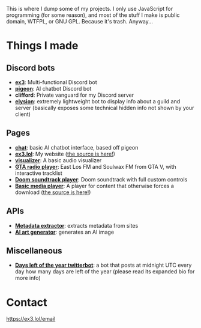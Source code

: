 This is where I dump some of my projects. I only use JavaScript for programming (for some reason), and most of the stuff I make is public domain, WTFPL, or GNU GPL. Because it's trash. Anyway...

# Things I made
## Discord bots
- [**ex3**](https://ex3.lol/ex3): Multi-functional Discord bot
- [**pigeon**](https://ex3.lol/pigeon): AI chatbot Discord bot
- **clifford**: Private vanguard for my Discord server
- [**elysion**](https://github.com/exerinity/elysion): extremely lightweight bot to display info about a guild and server (basically exposes some technical hidden info not shown by your client)
## Pages
- [**chat**](https://chat.ex3.lol): basic AI chatbot interface, based off pigeon
- [**ex3.lol**](https://ex3.lol): My website ([the source is here!](https://github.com/exerinity/ex3.lol))
- [**visualizer**](https://visualizer.ex3.lol): A basic audio visualizer
- [**GTA radio player**](https://radio.ex3.lol): East Los FM and Soulwax FM from GTA V, with interactive tracklist
- [**Doom soundtrack player**](https://doom-ost.ex3.lol): Doom soundtrack with full custom controls
- [**Basic media player**](https://i.ex3.lol): A player for content that otherwise forces a download ([the source is here!](https://github.com/exerinity/basic-player))
## APIs
- [**Metadata extractor**](https://metadata.ex3.lol/?site=): extracts metadata from sites
- [**AI art generator**](https://aigen.ex3.lol/?prompt=): generates an AI image
## Miscellaneous
- [**Days left of the year twitterbot**](https://twitter.com/daysleft_202_): a bot that posts at midnight UTC every day how many days are left of the year
(please read its expanded bio for more info)

# Contact
https://ex3.lol/email
